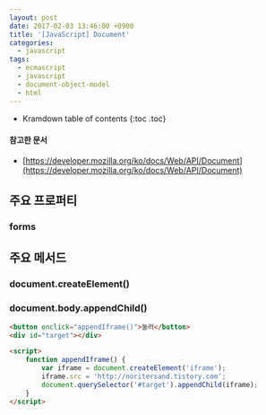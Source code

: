 ```yaml
---
layout: post
date: 2017-02-03 13:46:00 +0900
title: '[JavaScript] Document'
categories:
  - javascript
tags:
  - ecmascript
  - javascript
  - document-object-model
  - html
---
```


* Kramdown table of contents
{:toc .toc}

#### 참고한 문서

- [https://developer.mozilla.org/ko/docs/Web/API/Document](https://developer.mozilla.org/ko/docs/Web/API/Document)

## 주요 프로퍼티

### forms

## 주요 메서드

### document.createElement()

### document.body.appendChild()

```html
<button onclick="appendIframe()">눌러</button>
<div id="target"></div>

<script>
    function appendIframe() {
        var iframe = document.createElement('iframe');
        iframe.src = 'http://noritersand.tistory.com';
        document.querySelector('#target').appendChild(iframe);
    }
</script>
```
